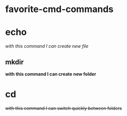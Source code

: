 # favorite-cmd-commands

# echo

_with this command I can create new file_

## mkdir

**with this command I can create new folder**

# cd

~~with this command I can switch quickly between folders~~
